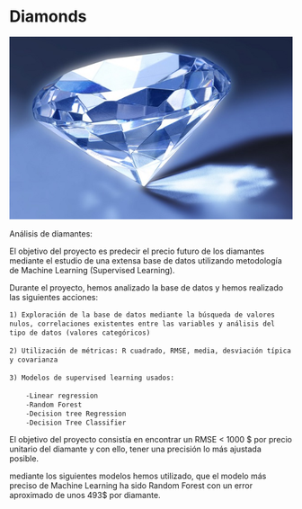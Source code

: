 # Diamonds

![diamantes](./diamante.jpg)

Análisis de diamantes:

El objetivo del proyecto es predecir el precio futuro de los diamantes mediante el estudio de una extensa base de datos utilizando metodología de Machine Learning (Supervised Learning).

Durante el proyecto, hemos analizado la base de datos y hemos realizado las siguientes acciones:

    1) Exploración de la base de datos mediante la búsqueda de valores nulos, correlaciones existentes entre las variables y análisis del tipo de datos (valores categóricos)

    2) Utilización de métricas: R cuadrado, RMSE, media, desviación típica y covarianza

    3) Modelos de supervised learning usados: 
    
        -Linear regression
        -Random Forest 
        -Decision tree Regression
        -Decision Tree Classifier

El objetivo del proyecto consistía en encontrar un RMSE < 1000 $ por precio unitario del diamante y con ello, tener una precisión lo más ajustada posible.

mediante los siguientes modelos hemos utilizado, que el modelo más preciso de Machine Learning ha sido Random Forest con un error aproximado de unos 493$ por diamante.




